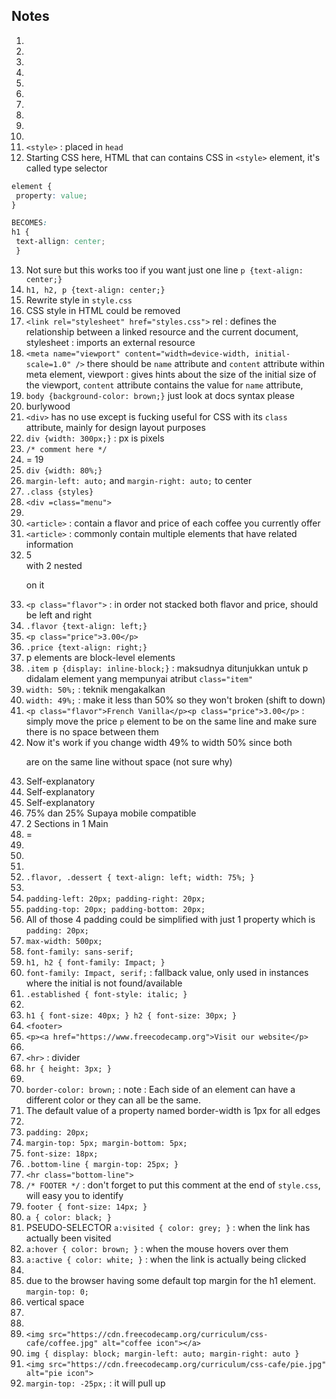 ## Notes

1.
2.
3.
4.
5.
6.
7.
8.
9.
10.
11. `<style>` : placed in `head`
12. Starting CSS here, HTML that can contains CSS in `<style>` element, it's called type selector
```css
element {
 property: value;
}

BECOMES:
h1 {
 text-allign: center;
 }
```
13. Not sure but this works too if you want just one line `p {text-align: center;}`
14. `h1, h2, p {text-align: center;}`
15. Rewrite style in `style.css`
16. CSS style in HTML could be removed
17. `<link rel="stylesheet" href="styles.css">` rel : defines the relationship between a linked resource and the current document, stylesheet : imports an external resource
18. `<meta name="viewport" content="width=device-width, initial-scale=1.0" />` there should be `name` attribute and `content` attribute within meta element, viewport : gives hints about the size of the initial size of the viewport, `content` attribute contains the value for `name` attribute,
19. `body {background-color: brown;}` just look at docs syntax please
20. burlywood
21. `<div>` has no use except is fucking useful for CSS with its `class` attribute, mainly for design layout purposes 
22. `div {width: 300px;}` : px is pixels
23. `/* comment here */`
24. = 19
25. `div {width: 80%;}`
26. `margin-left: auto;` and `margin-right: auto;` to center
27. `.class {styles}`
28. `<div =class="menu">`
29. 
30. `<article>` :  contain a flavor and price of each coffee you currently offer
31. `<article>` : commonly contain multiple elements that have related information
32. 5 <article> with 2 nested <p> on it
33. `<p class="flavor">` : in order not stacked both flavor and price, should be left and right
34. `.flavor {text-align: left;}`
35. `<p class="price">3.00</p>`
36. `.price {text-align: right;}`
37. p elements are block-level elements
38. `.item p {display: inline-block;}` : maksudnya ditunjukkan untuk p didalam element yang mempunyai atribut `class="item"`
39. `width: 50%;` : teknik mengakalkan
40. `width: 49%;` : make it less than 50% so they won't broken (shift to down)
41. `<p class="flavor">French Vanilla</p><p class="price">3.00</p>` : simply move the price `p` element to be on the same line and make sure there is no space between them
42. Now it's work if you change width 49% to width 50% since both <p> are on the same line without space (not sure why)
43. Self-explanatory
44. Self-explanatory
45. Self-explanatory
46. 75% dan 25% Supaya mobile compatible
47. 2 Sections in 1 Main
48. =
49. 
50.
51.
52. `.flavor, .dessert { text-align: left; width: 75%; }`
53.
54. `padding-left: 20px; padding-right: 20px;`
55. `padding-top: 20px; padding-bottom: 20px;`
56. All of those 4 padding could be simplified with just 1 property which is `padding: 20px;`
57. `max-width: 500px;`
58. `font-family: sans-serif;`
59. `h1, h2 { font-family: Impact; }`
60. `font-family: Impact, serif;` : fallback value, only used in instances where the initial is not found/available 
61. `.established { font-style: italic; }`
62. 
63. `h1 { font-size: 40px; } h2 { font-size: 30px; }`
64. `<footer>`
65. `<p><a href="https://www.freecodecamp.org">Visit our website</p>`
66. 
67. `<hr>` : divider
68. `hr { height: 3px; }`
69. 
70. `border-color: brown;` : note : Each side of an element can have a different color or they can all be the same.
71. The default value of a property named border-width is 1px for all edges
72.
73. `padding: 20px;`
74. `margin-top: 5px; margin-bottom: 5px;`
75. `font-size: 18px;`
76. `.bottom-line { margin-top: 25px; }`
77. `<hr class="bottom-line">`
78. `/* FOOTER */` : don't forget to put this comment at the end of `style.css`, will easy you to identify
79. `footer { font-size: 14px; }`
80. `a { color: black; }`
81. PSEUDO-SELECTOR `a:visited { color: grey; }` : when the link has actually been visited
82. `a:hover { color: brown; }` : when the mouse hovers over them
83. `a:active { color: white; }` : when the link is actually being clicked 
84. 
85. due to the browser having some default top margin for the h1 element. `margin-top: 0;`
86. vertical space
87. 
88.
89. `<img src="https://cdn.freecodecamp.org/curriculum/css-cafe/coffee.jpg" alt="coffee icon"></a>`
90. `img { display: block; margin-left: auto; margin-right: auto }`
91. `<img src="https://cdn.freecodecamp.org/curriculum/css-cafe/pie.jpg" alt="pie icon">`
92. `margin-top: -25px;` : it will pull up

